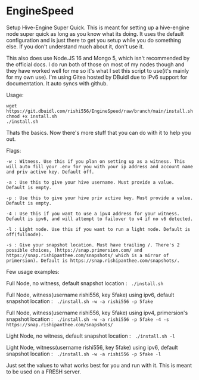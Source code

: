 # EngineSpeed

Setup Hive-Engine Super Quick. This is meant for setting up a hive-engine node super quick as long as you know what its doing. It uses the default configuration and is just there to get you setup while you do something else. If you don't understand much about it, don't use it.
 
This also does use Node.JS 16 and Mongo 5, which isn't recommended by the official docs. I do run both of those on most of my nodes though and they have worked well for me so it's what I set this script to use(it's mainly for my own use). I'm using Gitea hosted by DBuidl due to IPv6 support for documentation. It auto syncs with github.
 
 Usage: 
 ```
 wget https://git.dbuidl.com/rishi556/EngineSpeed/raw/branch/main/install.sh
 chmod +x install.sh
 ./install.sh
 ```
 
 Thats the basics. Now there's more stuff that you can do with it to help you out.
 
 Flags:
 
 ```
 -w : Witness. Use this if you plan on setting up as a witness. This will auto fill your .env for you with your ip address and account name and priv active key. Default off.
 
 -a : Use this to give your hive username. Must provide a value. Default is empty.
 
 -p : Use this to give your hive priv active key. Must provide a value. Default is empty.
 
 -4 : Use this if you want to use a ipv4 address for your witness. Default is ipv6, and will attempt to failover to v4 if no v6 detected.
 
 -l : Light node. Use this if you want to run a light node. Default is off(fullnode).
 
 -s : Give your snapshot location. Must have trailing /. There's 2 possible choices, (https://snap.primersion.com/ and https://snap.rishipanthee.com/snapshots/ which is a mirror of primersion). Default is https://snap.rishipanthee.com/snapshots/.
 ```

 
Few usage examples:

Full Node, no witness, default snapshot location : ` ./install.sh`

Full Node, witness(username rishi556, key 5fake) using ipv6, default snapshot location : ` ./install.sh -w -a rishi556 -p 5fake`

Full Node, witness(username rishi556, key 5fake) using ipv4, primersion's snapshot location : ` ./install.sh -w -a rishi556 -p 5fake -4 -s https://snap.rishipanthee.com/snapshots/`

Light Node, no witness, default snapshot location : ` ./install.sh -l`

Light Node, witness(username rishi556, key 5fake) using ipv6, default snapshot location : ` ./install.sh -w -a rishi556 -p 5fake -l`

Just set the values to what works best for you and run with it. This is meant to be used on a FRESH server. 

